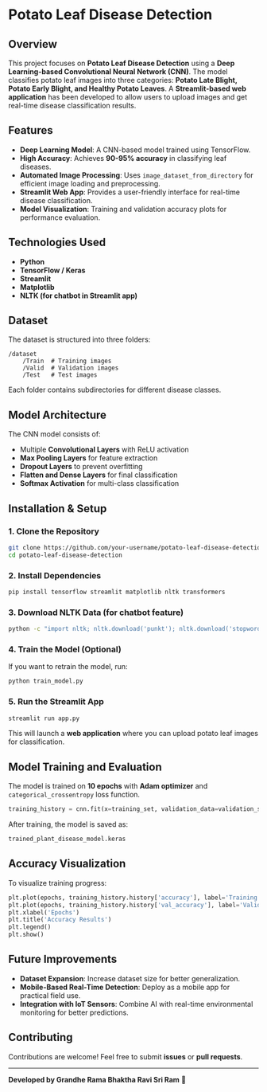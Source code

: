 # Potato Leaf Disease Detection

## Overview
This project focuses on **Potato Leaf Disease Detection** using a **Deep Learning-based Convolutional Neural Network (CNN)**. The model classifies potato leaf images into three categories: **Potato Late Blight, Potato Early Blight, and Healthy Potato Leaves**. A **Streamlit-based web application** has been developed to allow users to upload images and get real-time disease classification results.

## Features
- **Deep Learning Model**: A CNN-based model trained using TensorFlow.
- **High Accuracy**: Achieves **90-95% accuracy** in classifying leaf diseases.
- **Automated Image Processing**: Uses `image_dataset_from_directory` for efficient image loading and preprocessing.
- **Streamlit Web App**: Provides a user-friendly interface for real-time disease classification.
- **Model Visualization**: Training and validation accuracy plots for performance evaluation.

## Technologies Used
- **Python**
- **TensorFlow / Keras**
- **Streamlit**
- **Matplotlib**
- **NLTK (for chatbot in Streamlit app)**

## Dataset
The dataset is structured into three folders:
```
/dataset
    /Train  # Training images
    /Valid  # Validation images
    /Test   # Test images
```
Each folder contains subdirectories for different disease classes.

## Model Architecture
The CNN model consists of:
- Multiple **Convolutional Layers** with ReLU activation
- **Max Pooling Layers** for feature extraction
- **Dropout Layers** to prevent overfitting
- **Flatten and Dense Layers** for final classification
- **Softmax Activation** for multi-class classification

## Installation & Setup
### **1. Clone the Repository**
```sh
git clone https://github.com/your-username/potato-leaf-disease-detection.git
cd potato-leaf-disease-detection
```

### **2. Install Dependencies**
```sh
pip install tensorflow streamlit matplotlib nltk transformers
```

### **3. Download NLTK Data (for chatbot feature)**
```sh
python -c "import nltk; nltk.download('punkt'); nltk.download('stopwords')"
```

### **4. Train the Model (Optional)**
If you want to retrain the model, run:
```sh
python train_model.py
```

### **5. Run the Streamlit App**
```sh
streamlit run app.py
```
This will launch a **web application** where you can upload potato leaf images for classification.

## Model Training and Evaluation
The model is trained on **10 epochs** with **Adam optimizer** and `categorical_crossentropy` loss function.
```python
training_history = cnn.fit(x=training_set, validation_data=validation_set, epochs=10)
```
After training, the model is saved as:
```sh
trained_plant_disease_model.keras
```

## Accuracy Visualization
To visualize training progress:
```python
plt.plot(epochs, training_history.history['accuracy'], label='Training Accuracy')
plt.plot(epochs, training_history.history['val_accuracy'], label='Validation Accuracy')
plt.xlabel('Epochs')
plt.title('Accuracy Results')
plt.legend()
plt.show()
```

## Future Improvements
- **Dataset Expansion**: Increase dataset size for better generalization.
- **Mobile-Based Real-Time Detection**: Deploy as a mobile app for practical field use.
- **Integration with IoT Sensors**: Combine AI with real-time environmental monitoring for better predictions.

## Contributing
Contributions are welcome! Feel free to submit **issues** or **pull requests**.



---
**Developed by Grandhe Rama Bhaktha Ravi Sri Ram** 🚀

